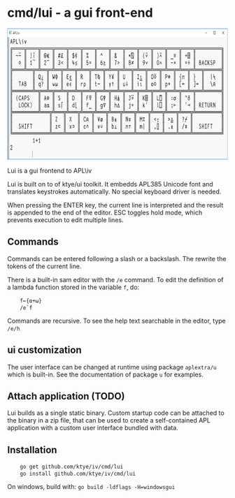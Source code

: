 # cmd/lui - a gui front-end
<p align="center" >
  <img width="760" height="300" src="aplui.png"><br/>
</p>

Lui is a gui frontend to APL\iv

Lui is built on to of ktye/ui toolkit.
It embedds APL385 Unicode font and translates keystrokes automatically.
No special keyboard driver is needed.

When pressing the ENTER key, the current line is interpreted and the result is appended to the end of the editor.
ESC toggles hold mode, which prevents execution to edit multiple lines.

## Commands
Commands can be entered following a slash or a backslash.
The rewrite the tokens of the current line.

There is a built-in sam editor with the `/e` command.
To edit the definition of a lambda function stored in the variable `f`, do:
```
	f←{⍺+⍵}
	/e`f	
```

Commands are recursive.
To see the help text searchable in the editor, type `/e/h`

## ui customization
The user interface can be changed at runtime using package `aplextra/u` which is built-in.
See the documentation of package `u` for examples.

## Attach application (TODO)
Lui builds as a single static binary.
Custom startup code can be attached to the binary in a zip file,
that can be used to create a self-contained APL application with a custom user interface bundled with data.

## Installation
```
	go get github.com/ktye/iv/cmd/lui
	go install github.com/ktye/iv/cmd/lui
```
On windows, build with: `go build -ldflags -H=windowsgui`
